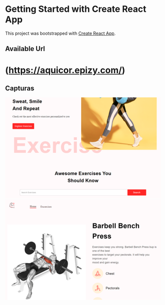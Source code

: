 # Getting Started with Create React App

This project was bootstrapped with [Create React App](https://github.com/facebook/create-react-app).

## Available Url

# (https://aquicor.epizy.com/)

## Capturas

![alt Img 1](https://github.com/aitorqc/gym-app/blob/main/public/Captura.png)
![alt Img 2](https://github.com/aitorqc/gym-app/blob/main/public/Captura2.png)